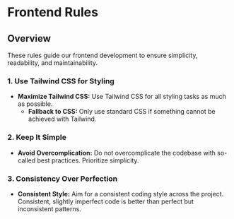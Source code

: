 # Frontend Rules

## Overview
These rules guide our frontend development to ensure simplicity, readability, and maintainability.

### 1. **Use Tailwind CSS for Styling**
- **Maximize Tailwind CSS:** Use Tailwind CSS for all styling tasks as much as possible.
  - **Fallback to CSS:** Only use standard CSS if something cannot be achieved with Tailwind.
  
### 2. **Keep It Simple**
- **Avoid Overcomplication:** Do not overcomplicate the codebase with so-called best practices. Prioritize simplicity.

### 3. **Consistency Over Perfection**
- **Consistent Style:** Aim for a consistent coding style across the project. Consistent, slightly imperfect code is better than perfect but inconsistent patterns.
